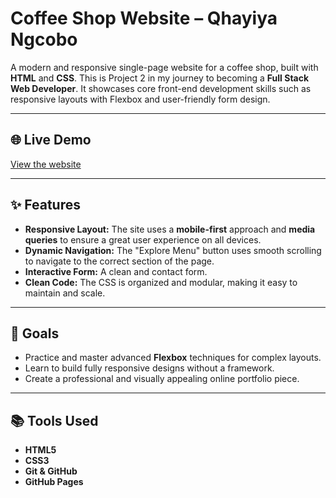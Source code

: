 # Coffee Shop Website – Qhayiya Ngcobo

A modern and responsive single-page website for a coffee shop, built with **HTML** and **CSS**. This is Project 2 in my journey to becoming a **Full Stack Web Developer**. It showcases core front-end development skills such as responsive layouts with Flexbox and user-friendly form design.

---

## 🌐 Live Demo

[View the website](https://qhayiyangcobo.github.io/coffee_shop_website/)

---

## ✨ Features

- **Responsive Layout:** The site uses a **mobile-first** approach and **media queries** to ensure a great user experience on all devices.
- **Dynamic Navigation:** The "Explore Menu" button uses smooth scrolling to navigate to the correct section of the page.
- **Interactive Form:** A clean and contact form.
- **Clean Code:** The CSS is organized and modular, making it easy to maintain and scale.

---

## 🎯 Goals

- Practice and master advanced **Flexbox** techniques for complex layouts.
- Learn to build fully responsive designs without a framework.
- Create a professional and visually appealing online portfolio piece.

---

## 📚 Tools Used

- **HTML5**
- **CSS3**
- **Git & GitHub**
- **GitHub Pages**
